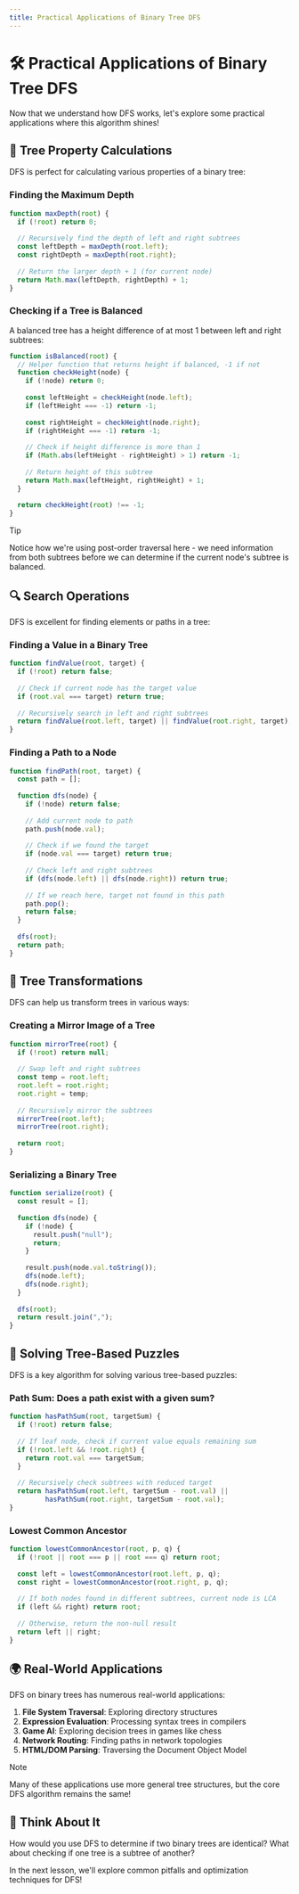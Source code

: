 ```yaml
---
title: Practical Applications of Binary Tree DFS
---
```


# 🛠️ Practical Applications of Binary Tree DFS

Now that we understand how DFS works, let's explore some practical applications where this algorithm shines!

## 🌲 Tree Property Calculations

DFS is perfect for calculating various properties of a binary tree:

### Finding the Maximum Depth

```javascript
function maxDepth(root) {
  if (!root) return 0;
  
  // Recursively find the depth of left and right subtrees
  const leftDepth = maxDepth(root.left);
  const rightDepth = maxDepth(root.right);
  
  // Return the larger depth + 1 (for current node)
  return Math.max(leftDepth, rightDepth) + 1;
}
```

### Checking if a Tree is Balanced

A balanced tree has a height difference of at most 1 between left and right subtrees:

```javascript
function isBalanced(root) {
  // Helper function that returns height if balanced, -1 if not
  function checkHeight(node) {
    if (!node) return 0;
    
    const leftHeight = checkHeight(node.left);
    if (leftHeight === -1) return -1;
    
    const rightHeight = checkHeight(node.right);
    if (rightHeight === -1) return -1;
    
    // Check if height difference is more than 1
    if (Math.abs(leftHeight - rightHeight) > 1) return -1;
    
    // Return height of this subtree
    return Math.max(leftHeight, rightHeight) + 1;
  }
  
  return checkHeight(root) !== -1;
}
```

> [!TIP]
> Notice how we're using post-order traversal here - we need information from both subtrees before we can determine if the current node's subtree is balanced.

## 🔍 Search Operations

DFS is excellent for finding elements or paths in a tree:

### Finding a Value in a Binary Tree

```javascript
function findValue(root, target) {
  if (!root) return false;
  
  // Check if current node has the target value
  if (root.val === target) return true;
  
  // Recursively search in left and right subtrees
  return findValue(root.left, target) || findValue(root.right, target);
}
```

### Finding a Path to a Node

```javascript
function findPath(root, target) {
  const path = [];
  
  function dfs(node) {
    if (!node) return false;
    
    // Add current node to path
    path.push(node.val);
    
    // Check if we found the target
    if (node.val === target) return true;
    
    // Check left and right subtrees
    if (dfs(node.left) || dfs(node.right)) return true;
    
    // If we reach here, target not found in this path
    path.pop();
    return false;
  }
  
  dfs(root);
  return path;
}
```

## 🔄 Tree Transformations

DFS can help us transform trees in various ways:

### Creating a Mirror Image of a Tree

```javascript
function mirrorTree(root) {
  if (!root) return null;
  
  // Swap left and right subtrees
  const temp = root.left;
  root.left = root.right;
  root.right = temp;
  
  // Recursively mirror the subtrees
  mirrorTree(root.left);
  mirrorTree(root.right);
  
  return root;
}
```

### Serializing a Binary Tree

```javascript
function serialize(root) {
  const result = [];
  
  function dfs(node) {
    if (!node) {
      result.push("null");
      return;
    }
    
    result.push(node.val.toString());
    dfs(node.left);
    dfs(node.right);
  }
  
  dfs(root);
  return result.join(",");
}
```

## 🧩 Solving Tree-Based Puzzles

DFS is a key algorithm for solving various tree-based puzzles:

### Path Sum: Does a path exist with a given sum?

```javascript
function hasPathSum(root, targetSum) {
  if (!root) return false;
  
  // If leaf node, check if current value equals remaining sum
  if (!root.left && !root.right) {
    return root.val === targetSum;
  }
  
  // Recursively check subtrees with reduced target
  return hasPathSum(root.left, targetSum - root.val) || 
         hasPathSum(root.right, targetSum - root.val);
}
```

### Lowest Common Ancestor

```javascript
function lowestCommonAncestor(root, p, q) {
  if (!root || root === p || root === q) return root;
  
  const left = lowestCommonAncestor(root.left, p, q);
  const right = lowestCommonAncestor(root.right, p, q);
  
  // If both nodes found in different subtrees, current node is LCA
  if (left && right) return root;
  
  // Otherwise, return the non-null result
  return left || right;
}
```

## 🌍 Real-World Applications

DFS on binary trees has numerous real-world applications:

1. **File System Traversal**: Exploring directory structures
2. **Expression Evaluation**: Processing syntax trees in compilers
3. **Game AI**: Exploring decision trees in games like chess
4. **Network Routing**: Finding paths in network topologies
5. **HTML/DOM Parsing**: Traversing the Document Object Model

> [!NOTE]
> Many of these applications use more general tree structures, but the core DFS algorithm remains the same!

## 🤔 Think About It

How would you use DFS to determine if two binary trees are identical? What about checking if one tree is a subtree of another?

In the next lesson, we'll explore common pitfalls and optimization techniques for DFS! 